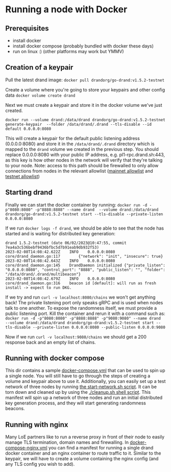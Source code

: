 # Running a node with Docker

## Prerequisites
- install docker
- install docker compose (probably bundled with docker these days)
- run on linux :) (other platforms may work but YMMV)

## Creation of a keypair

Pull the latest drand image:
`docker pull drandorg/go-drand:v1.5.2-testnet`

Create a volume where you're going to store your keypairs and other config data
`docker volume create drand`

Next we must create a keypair and store it in the docker volume we've just created.

`docker run --volume drand:/data/drand drandorg/go-drand:v1.5.2-testnet generate-keypair  --folder /data/drand/.drand --tls-disable --id default 0.0.0.0:8080`

This will create a keypair for the default public listening address (0.0.0.0:8080) and store it in the `/data/drand/.drand` directory which is mapped to the `drand` volume we created in the previous step. You should replace 0.0.0.0:8080 with your public IP address, e.g. pl1-rpc.drand.sh:443, as this key is how other nodes in the network will verify that they're talking to your node. 
Note: access to this path should be firewalled to only allow connections from nodes in the relevant allowlist ([mainnet allowlist](https://github.com/drand/loe-mainnet-allowlist/) and [testnet allowlist](https://github.com/drand/loe-testnet-allowlist/))


## Starting drand
Finally we can start the docker container by running:
`docker run -d -p"8080:8080" -p"8888:8888" --name drand  --volume drand:/data/drand drandorg/go-drand:v1.5.2-testnet start --tls-disable --private-listen 0.0.0.0:8080`

If we run `docker logs -f drand`, we should be able to see that the node has started and is waiting for distributed key generation:
```
drand 1.5.2-testnet (date 06/02/2023@10:47:55, commit 7ea4a3c536bebf9436bfbc5d7b91eab9db932f53)
2023-02-08T14:08:42.622Z	INFO	0.0.0.0:8080	core/drand_daemon.go:117		{"network": "init", "insecure": true}
2023-02-08T14:08:42.643Z	INFO	0.0.0.0:8080	core/drand_daemon.go:145	DrandDaemon initialized	{"private_listen": "0.0.0.0:8080", "control_port": "8888", "public_listen": "", "folder": "/data/drand/.drand/multibeacon"}
2023-02-08T14:08:42.679Z	INFO	0.0.0.0:8080	core/drand_daemon.go:316	beacon id [default]: will run as fresh install -> expect to run DKG.
```

If we try and run `curl -v localhost:8080/chains` we won't get anything back! The private listening port only speaks gRPC and is used when nodes talk to one another. To expose the randomness itself, we must provide a public listening port.
Kill the container and rerun it with a command such as:
`docker run -d -p"8080:8080" -p"8888:8888" -p"9080:9080" --name drand  --volume drand:/data/drand drandorg/go-drand:v1.5.2-testnet start --tls-disable --private-listen 0.0.0.0:8080 --public-listen 0.0.0.0:9080`

Now if we run `curl -v localhost:9080/chains` we should get a 200 response back and an empty list of chains.

## Running with docker compose
This dir contains a sample [docker-compose.yml](./docker-compose.yml) that can be used to spin up a single node. You will still have to go through the steps of creating a volume and keypair above to use it.
Additionally, you can easily set up a test network of three nodes by running [the start-network.sh script](./start-network.sh). It can be torn down and cleaned up by using the [./cleanup.sh shell script](./cleanup.sh). This manifest will spin up a network of three nodes and run an initial distributed key generation process, and they will start generating randomness beacons.

## Running with nginx
Many LoE partners like to run a reverse proxy in front of their node to easily manage TLS termination, domain names and firewalling. 
In [docker-compose-nginx.yml](./docker-compose-nginx.yml) you can find a manifest for running a single drand docker container and an nginx container to route traffic to it. Similar to the keypair, we will have to create a volume containing the nginx config (and any TLS config you wish to add).